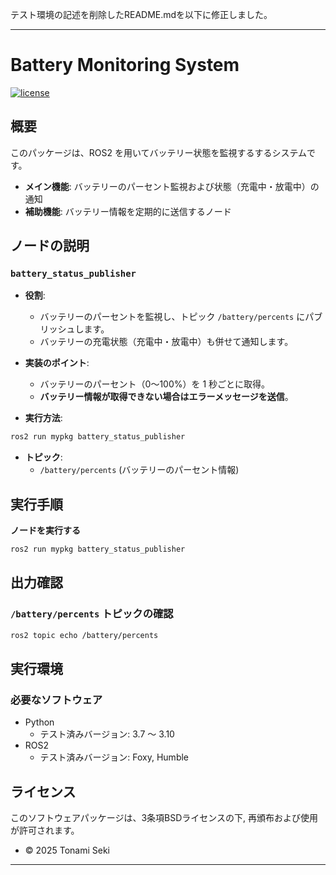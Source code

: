 テスト環境の記述を削除したREADME.mdを以下に修正しました。

---

# Battery Monitoring System

[![license](https://img.shields.io/badge/license-BSD--3--Clause-green?style=flat)](https://github.com/STonami/mypkg?tab=BSD-3-Clause-1-ov-file)

## 概要
このパッケージは、ROS2 を用いてバッテリー状態を監視するするシステムです。

- **メイン機能**: バッテリーのパーセント監視および状態（充電中・放電中）の通知
- **補助機能**: バッテリー情報を定期的に送信するノード

## ノードの説明

###  **`battery_status_publisher`**

- **役割**:
  - バッテリーのパーセントを監視し、トピック `/battery/percents` にパブリッシュします。
  - バッテリーの充電状態（充電中・放電中）も併せて通知します。

- **実装のポイント**:
  - バッテリーのパーセント（0～100%）を 1 秒ごとに取得。
  - **バッテリー情報が取得できない場合はエラーメッセージを送信**。

- **実行方法**:
```bash
ros2 run mypkg battery_status_publisher
```

- **トピック**:
  - `/battery/percents` (バッテリーのパーセント情報)
  
## 実行手順

**ノードを実行する**
```bash
ros2 run mypkg battery_status_publisher
```

## 出力確認

### `/battery/percents` トピックの確認
```bash
ros2 topic echo /battery/percents
```

## 実行環境

### 必要なソフトウェア
- Python
  - テスト済みバージョン: 3.7 ～ 3.10
- ROS2
  - テスト済みバージョン: Foxy, Humble

## ライセンス
このソフトウェアパッケージは、3条項BSDライセンスの下, 再頒布および使用が許可されます。

- © 2025 Tonami Seki

---
